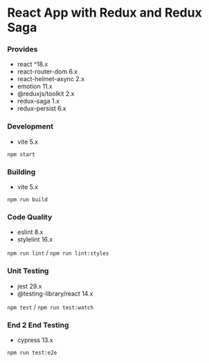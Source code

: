 # React App with Redux and Redux Saga

### Provides

- react ^18.x
- react-router-dom 6.x
- react-helmet-async 2.x
- emotion 11.x
- @reduxjs/toolkit 2.x
- redux-saga 1.x
- redux-persist 6.x

### Development

- vite 5.x

`npm start`

### Building

- vite 5.x

`npm run build`

### Code Quality

- eslint 8.x
- stylelint 16.x

`npm run lint` / `npm run lint:styles`

### Unit Testing

- jest 29.x
- @testing-library/react 14.x

`npm test` / `npm run test:watch`

### End 2 End Testing

- cypress 13.x

`npm run test:e2e`
